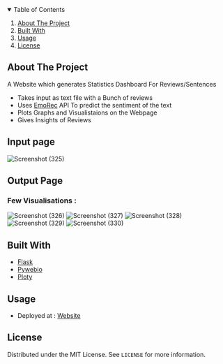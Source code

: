 
<!-- TABLE OF CONTENTS -->
<details open="open">
  <summary>Table of Contents</summary>
  <ol>
    <li><a href="#about-the-project">About The Project</a></li>
    <li><a href="#built-with">Built With</a></li>
    <li><a href="#usage">Usage</a></li>
    <li><a href="#license">License</a></li>
  </ol>
</details>




## About The Project

A Website which generates Statistics Dashboard For Reviews/Sentences
* Takes input as text file with a Bunch of reviews 
* Uses [EmoRec](https://github.com/NEERAJAP2001/EmoRec-API) API To predict the sentiment of the text
* Plots Graphs and Visualistaions on the Webpage
* Gives Insights of Reviews

## Input page 
![Screenshot (325)](https://user-images.githubusercontent.com/65017645/125070284-601b7480-e0d5-11eb-898f-b17a6a0bfe93.png)


## Output Page 

### Few Visualisations : 

![Screenshot (326)](https://user-images.githubusercontent.com/65017645/125070321-6e699080-e0d5-11eb-9e41-07e8f0ca8556.png)
![Screenshot (327)](https://user-images.githubusercontent.com/65017645/125070328-70335400-e0d5-11eb-99d1-377834b2eda0.png)
![Screenshot (328)](https://user-images.githubusercontent.com/65017645/125070341-75909e80-e0d5-11eb-9a1d-9ee23d229dd8.png)
![Screenshot (329)](https://user-images.githubusercontent.com/65017645/125070345-75909e80-e0d5-11eb-8926-827d57ace312.png)
![Screenshot (330)](https://user-images.githubusercontent.com/65017645/125070348-76293500-e0d5-11eb-902d-8acc32241c77.png)







## Built With

* [Flask](https://flask.palletsprojects.com/en/2.0.x/)
* [Pywebio](https://pywebio.readthedocs.io/en/latest/)
* [Ploty](https://plotly.com/python/)



## Usage

* Deployed at : [Website](https://senti-stat.herokuapp.com/)


## License
Distributed under the MIT License. See `LICENSE` for more information.






